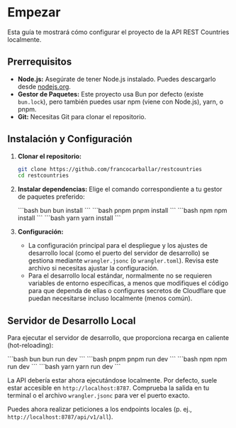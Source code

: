 # Empezar

Esta guía te mostrará cómo configurar el proyecto de la API REST Countries localmente.

## Prerrequisitos

- **Node.js:** Asegúrate de tener Node.js instalado. Puedes descargarlo desde [nodejs.org](https://nodejs.org/).
- **Gestor de Paquetes:** Este proyecto usa Bun por defecto (existe `bun.lock`), pero también puedes usar npm (viene con Node.js), yarn, o pnpm.
- **Git:** Necesitas Git para clonar el repositorio.

## Instalación y Configuración

1.  **Clonar el repositorio:**

    ```bash
    git clone https://github.com/francocarballar/restcountries
    cd restcountries
    ```

2.  **Instalar dependencias:**
    Elige el comando correspondiente a tu gestor de paquetes preferido:

    <CodeGroup>
    ```bash bun
    bun install
    ```
    ```bash pnpm
    pnpm install
    ```
    ```bash npm
    npm install
    ```
    ```bash yarn
    yarn install
    ```
    </CodeGroup>

3.  **Configuración:**
    - La configuración principal para el despliegue y los ajustes de desarrollo local (como el puerto del servidor de desarrollo) se gestiona mediante `wrangler.jsonc` (o `wrangler.toml`). Revisa este archivo si necesitas ajustar la configuración.
    - Para el desarrollo local estándar, normalmente no se requieren variables de entorno específicas, a menos que modifiques el código para que dependa de ellas o configures secretos de Cloudflare que puedan necesitarse incluso localmente (menos común).

## Servidor de Desarrollo Local

Para ejecutar el servidor de desarrollo, que proporciona recarga en caliente (hot-reloading):

<CodeGroup>
```bash bun
bun run dev
```
```bash pnpm
pnpm run dev
```
```bash npm
npm run dev
```
```bash yarn
yarn run dev
```
</CodeGroup>

La API debería estar ahora ejecutándose localmente. Por defecto, suele estar accesible en `http://localhost:8787`. Comprueba la salida en tu terminal o el archivo `wrangler.jsonc` para ver el puerto exacto.

Puedes ahora realizar peticiones a los endpoints locales (p. ej., `http://localhost:8787/api/v1/all`).
